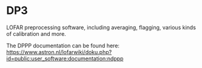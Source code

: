 # DP3
LOFAR preprocessing software, including averaging, flagging, various kinds of calibration and more.

The DPPP documentation can be found here: https://www.astron.nl/lofarwiki/doku.php?id=public:user_software:documentation:ndppp
